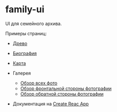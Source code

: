 # family-ui

UI для семейного архива.

Примеры страниц:

-   [Древо](./docs/tree.md)
-   [Биография](./docs/bio.md)
-   [Карта](./docs/map.md)

-   Галерея

    -   [Обзор всех фото](./docs/gallery.md)
    -   [Обзор фронтальной стороны фотографии](./docs/gallery-view-front.md)
    -   [Обзор обратной стороны фотографии](./docs/gallery-view-back.md)

-   Документация на [Create Reac App](./docs/cra.md)
